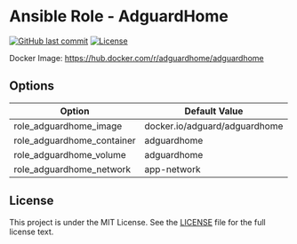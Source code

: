 # Ansible Role - AdguardHome

[![GitHub last commit](https://img.shields.io/github/last-commit/ursinn-ansible/role-adguardhome?logo=github&style=for-the-badge)](https://github.com/ursinn-ansible/role-adguardhome/commits)
[![License](https://img.shields.io/github/license/ursinn-ansible/role-adguardhome?style=for-the-badge)](https://github.com/ursinn-ansible/role-adguardhome/blob/main/LICENSE)

Docker Image: https://hub.docker.com/r/adguardhome/adguardhome

## Options

| Option | Default Value |
| ---- | ---- |
| role_adguardhome_image | docker.io/adguard/adguardhome |
| role_adguardhome_container | adguardhome |
| role_adguardhome_volume | adguardhome |
| role_adguardhome_network | app-network |

## License

This project is under the MIT License. See the [LICENSE](https://github.com/ursinn-ansible/role-adguardhome/blob/main/LICENSE) file for the full license text.
